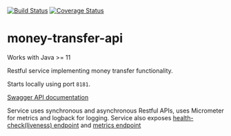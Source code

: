 [![Build Status](https://travis-ci.org/soundvibe/money-transfer.png)](https://travis-ci.org/soundvibe/money-transfer)
[![Coverage Status](https://codecov.io/github/soundvibe/money-transfer/coverage.svg?branch=master)](https://codecov.io/github/soundvibe/money-transfer?branch=master)

# money-transfer-api

Works with Java >= 11

Restful service implementing money transfer functionality.

Starts locally using port `8181`.

[Swagger API documentation](http://localhost:8181) 

Service uses synchronous and asynchronous Restful APIs, uses Micrometer for metrics and logback for logging.
Service also exposes [health-check(liveness) endpoint](http://localhost:8181/health) and [metrics endpoint](http://localhost:8181/metrics)

